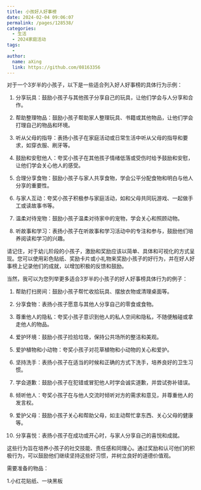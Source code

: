 ```yaml
---
title: 小孩好人好事榜
date: 2024-02-04 09:06:07
permalink: /pages/128538/
categories:
  - 生活
  - 2024家庭活动
tags:
  - 
author: 
  name: aXing
  link: https://github.com/08163356
---
```

对于一个3岁半的小孩子，以下是一些适合列入好人好事榜的具体行为示例：

1. 分享玩具：鼓励小孩子与其他孩子分享自己的玩具，让他们学会与人分享和合作。

2. 帮助整理物品：鼓励小孩子帮助家人整理玩具、书籍或其他物品，让他们学会打理自己的物品和环境。

3. 听从父母的指导：表扬小孩子在家庭活动或日常生活中听从父母的指导和要求，如穿衣服、刷牙等。

4. 鼓励和安慰他人：夸奖小孩子在其他孩子情绪低落或受伤时给予鼓励和安慰，让他们学会关心他人的感受。

5. 合理分享食物：鼓励小孩子与家人共享食物，学会公平分配食物和明白与他人分享的重要性。

6. 与家人互动：夸奖小孩子积极参与家庭活动，如和父母共同玩游戏、一起做手工或读故事书等。

7. 温柔对待宠物：鼓励小孩子温柔对待家中的宠物，学会关心和照顾动物。

8. 听故事和学习：表扬小孩子在听故事和学习活动中的专注和参与，鼓励他们培养阅读和学习的兴趣。

请记住，对于幼儿阶段的小孩子，激励和奖励应该以简单、具体和可视化的方式呈现。您可以使用彩色贴纸、奖励卡片或小礼物来奖励小孩子的好行为，并在好人好事榜上记录他们的成就，以增加积极的反馈和鼓励。



当然，我可以为您列举更多适合3岁半的小孩子的好人好事榜具体行为的例子：

1. 帮助打扫房间：鼓励小孩子帮忙收拾玩具、摆放衣物或清理桌面等。

2. 分享食物：表扬小孩子愿意与其他人分享自己的零食或食物。

3. 尊重他人的隐私：夸奖小孩子意识到他人的私人空间和隐私，不随便触碰或拿走他人的物品。

4. 爱护环境：鼓励小孩子捡拾垃圾，保持公共场所的整洁和美观。

5. 爱护植物和小动物：夸奖小孩子对花草植物和小动物的关心和爱护。

6. 坚持洗手：表扬小孩子在适当的时候和正确的方式下洗手，培养良好的卫生习惯。

7. 学会道歉：鼓励小孩子在犯错或冒犯他人时学会诚实道歉，并尝试弥补错误。

8. 倾听他人：夸奖小孩子在与他人交流时倾听对方的需求和意见，并尊重他人的发言权。

9. 爱护父母：鼓励小孩子关心和帮助父母，如主动帮忙拿东西、关心父母的健康等。

10. 分享喜悦：表扬小孩子在成功或开心时，与家人分享自己的喜悦和成就。

这些行为旨在培养小孩子的社交技能、责任感和同理心。通过奖励和认可他们的积极行为，可以鼓励他们继续坚持这些好习惯，并树立良好的道德价值观。

需要准备的物品：

1.小红花贴纸、一块黑板